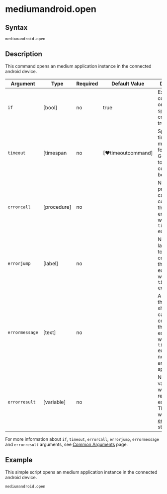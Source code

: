 ﻿# mediumandroid.open

## Syntax

```G1ANT
mediumandroid.open
```

## Description

This command opens an medium application instance in the connected android device.

| Argument         | Type       | Required | Default Value                                               | Description |
| ---------------- | ---------- | -------- | ----------------------------------------------------------- | ----------- |
| `if`             | [bool]     | no       | true                                                        | Executes the command only if a specified condition is true   |
| `timeout`        | [timespan  | no       | [♥timeoutcommand]                                           | Specifies time in milliseconds for G1ANT.Robot to wait for the command to be executed |
| `errorcall`      | [procedure]| no       |                                                             | Name of a procedure to call when the command throws an exception or when a given `timeout` expires |
| `errorjump`      | [label]    | no       |                                                             | Name of the label to jump to when the command throws an exception or when a given `timeout` expires |
| `errormessage`   | [text]     | no       |                                                             | A message that will be shown in case the command throws an exception or when a given `timeout` expires, and no `errorjump` argument is specified |
| `errorresult`    | [variable] | no       |                                                             | Name of a variable that will store the returned exception. The variable will be of [error](https://manual.g1ant.com/link/G1ANT.Language/G1ANT.Language/Structures/ErrorStructure.md) structure  |

For more information about `if`, `timeout`, `errorcall`, `errorjump`, `errormessage` and `errorresult` arguments, see [Common Arguments](https://manual.g1ant.com/link/G1ANT.Manual/appendices/common-arguments.md) page.

## Example

This simple script opens an medium application instance in the connected android device.

```G1ANT
mediumandroid.open
```
